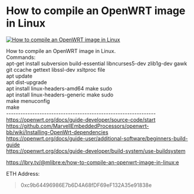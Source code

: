 # How to compile an OpenWRT image in Linux

[![How to compile an OpenWRT image in Linux](http://img.youtube.com/vi/GdIUnJ_pggE/0.jpg)](https://www.youtube.com/watch?v=GdIUnJ_pggE "How to compile an OpenWRT image in Linux")


How to compile an OpenWRT image in Linux.<br/>	Commands:<br/>	apt-get install subversion build-essential libncurses5-dev zlib1g-dev gawk git ccache gettext libssl-dev xsltproc file<br/>	apt update<br/>	apt dist-upgrade<br/>	apt install linux-headers-amd64 make sudo<br/>	apt install linux-headers-generic make sudo<br/>	make menuconfig<br/>	make<br/>	---------------------------------------------------------------<br/>	https://openwrt.org/docs/guide-developer/source-code/start<br/>	https://github.com/MarvellEmbeddedProcessors/openwrt-bb/wiki/Installing-OpenWrt-dependencies<br/>	https://openwrt.org/docs/guide-user/additional-software/beginners-build-guide<br/>	https://openwrt.org/docs/guide-developer/build-system/use-buildsystem

https://lbry.tv/@mlibre:e/how-to-compile-an-openwrt-image-in-linux:e

ETH Address:
> 0xc9b64496986E7b6D4A68fDF69eF132A35e91838e
